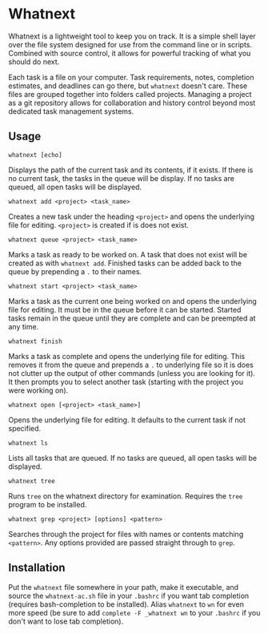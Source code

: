 Whatnext
========

Whatnext is a lightweight tool to keep you on track. It is a simple shell layer
over the file system designed for use from the command line or in scripts.
Combined with source control, it allows for powerful tracking of what you
should do next.

Each task is a file on your computer. Task requirements, notes, completion
estimates, and deadlines can go there, but `whatnext` doesn't care. These files
are grouped together into folders called projects. Managing a project as a git
repository allows for collaboration and history control beyond most dedicated
task management systems.

Usage
-----

```
whatnext [echo]
```
Displays the path of the current task and its contents, if it exists. If there
is no current task, the tasks in the queue will be display. If no tasks are
queued, all open tasks will be displayed.

```
whatnext add <project> <task_name>
```
Creates a new task under the heading `<project>` and opens the underlying file
for editing. `<project>` is created if is does not exist.

```
whatnext queue <project> <task_name>
```
Marks a task as ready to be worked on. A task that does not exist will be
created as with `whatnext add`. Finished tasks can be added back to the queue
by prepending a `.` to their names.

```
whatnext start <project> <task_name>
```
Marks a task as the current one being worked on and opens the underlying file
for editing. It must be in the queue before it can be started. Started tasks
remain in the queue until they are complete and can be preempted at any time.

```
whatnext finish
```
Marks a task as complete and opens the underlying file for editing. This
removes it from the queue and prepends a `.` to underlying file so it is does
not clutter up the output of other commands (unless you are looking for it). It
then prompts you to select another task (starting with the project you were
working on).

```
whatnext open [<project> <task_name>]
```
Opens the underlying file for editing. It defaults to the current task if not
specified.

```
whatnext ls
```
Lists all tasks that are queued. If no tasks are queued, all open tasks will be
displayed.

```
whatnext tree
```
Runs `tree` on the whatnext directory for examination. Requires the `tree`
program to be installed.

```
whatnext grep <project> [options] <pattern>
```
Searches through the project for files with names or contents matching
`<pattern>`. Any options provided are passed straight through to `grep`.

Installation
------------

Put the `whatnext` file somewhere in your path, make it executable, and source
the `whatnext-ac.sh` file in your `.bashrc` if you want tab completion
(requires bash-completion to be installed). Alias `whatnext` to `wn` for even
more speed (be sure to add `complete -F _whatnext wn` to your `.bashrc` if you
don't want to lose tab completion).
